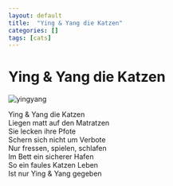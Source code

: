 ```yaml
---
layout: default
title:  "Ying & Yang die Katzen"
categories: []
tags: [cats]
---
```


# Ying & Yang die Katzen

![yingyang](https://i.imgur.com/LQHHA8H.jpg)

<!--more-->
Ying & Yang die Katzen  
Liegen matt auf den Matratzen  
Sie lecken ihre Pfote  
Schern sich nicht um Verbote  
Nur fressen, spielen, schlafen  
Im Bett ein sicherer Hafen  
So ein faules Katzen Leben  
Ist nur Ying & Yang gegeben  

